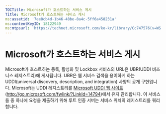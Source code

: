 ```yaml
---
TOCTitle: Microsoft가 호스트하는 서비스 게시
Title: Microsoft가 호스트하는 서비스 게시
ms:assetid: '7ee8cb4d-1b46-48be-8a4c-5ff6a458231a'
ms:contentKeyID: 18122949
ms:mtpsurl: 'https://technet.microsoft.com/ko-kr/library/Cc747576(v=WS.10)'
---
```


Microsoft가 호스트하는 서비스 게시
==================================

Microsoft가 호스트하는 등록, 활성화 및 Lockbox 서비스의 URL은 UBR(UDDI 비즈니스 레지스트리)에 게시됩니다. UBR은 웹 서비스 검색을 용이하게 하는 UDDI(universal discovery, description, and integration) 사양의 공개 구현입니다. Microsoft는 UDDI 레지스트리를 [Microsoft UDDI 웹 사이트](http://go.microsoft.com/fwlink/?linkid=14794)(http://go.microsoft.com/fwlink/?LinkId=14794)에서 유지 관리합니다. 이 서비스들 중 하나에 요청을 제출하기 위해 루트 인증 서버는 서비스 위치의 레지스트리를 쿼리합니다.
